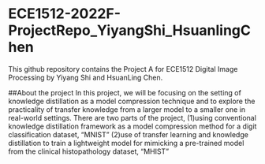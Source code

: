 # ECE1512-2022F-ProjectRepo_YiyangShi_HsuanlingChen
This github repository contains the Project A for ECE1512 Digital Image Processing by Yiyang Shi and HsuanLing Chen. 

##About the project
In this project, we will be focusing on the setting of knowledge distillation as a model compression technique and to explore the practicality of transfer knowledge from a larger model to a smaller one in real-world settings. There are two parts of the project, 
(1)using conventional knowledge distillation framework as a model compression method for a digit classification dataset, “MNIST” 
(2)use of transfer learning and knowledge distillation to train a lightweight model for mimicking a pre-trained model from the clinical histopathology dataset, “MHIST”

